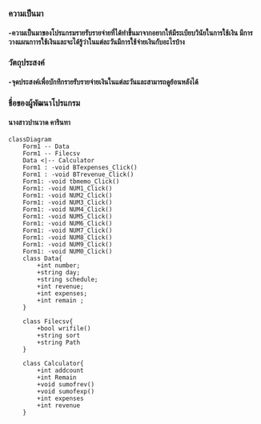 ### ความเป็นมา
#### -ความเป็นมาของโปรแกรมรายรับรายจ่ายที่ได้ทำขึ้นมาจากอยากให้มีระเบียบวินัยในการใช้เงิน มีการวางแผนกาารใช้เงินและจะได้รู้ว่าในแต่ละวันมีการใช้จ่ายเงินกับอะไรบ้าง

### วัตถุประสงค์
#### -จุดประสงค์เพื่อบักทึกรายรับรายจ่ายเงินในแต่ละวันและสามารถดูย้อนหลังได้

### ชื่อของผู้พัฒนาโปรแกรม
#### นางสาวปานวาด คารินทา

```mermaid
classDiagram
    Form1 -- Data
    Form1 -- Filecsv
    Data <|-- Calculator
    Form1 : -void BTexpenses_Click()
    Form1 : -void BTrevenue_Click()
    Form1: -void tbmemo_Click()
    Form1: -void NUM1_Click()
    Form1: -void NUM2_Click()
    Form1: -void NUM3_Click()
    Form1: -void NUM4_Click()
    Form1: -void NUM5_Click()
    Form1: -void NUM6_Click()
    Form1: -void NUM7_Click()
    Form1: -void NUM8_Click()
    Form1: -void NUM9_Click()
    Form1: -void NUM0_Click()
    class Data{
        +int number;
        +string day;
        +string schedule;
        +int revenue;
        +int expenses;
        +int remain ;
    }
    
    class Filecsv{
        +bool wrifile()
        +string sort
        +string Path
    }
    
    class Calculator{
        +int addcount
        +int Remain
        +void sumofrev()
        +void sumofexp()
        +int expenses
        +int revenue
    }

```